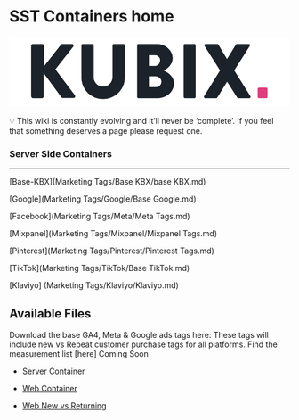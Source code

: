 # SST Containers home
![](https://raw.githubusercontent.com/kyle-williams-kubix/GTM-containers/refs/heads/main/Assets/Logos/Banner.png)


<aside>
💡
This wiki is constantly evolving and it’ll never be ‘complete’. If you feel that something deserves a page please request one.

</aside>

### Server Side Containers

---

[Base-KBX](Marketing Tags/Base KBX/base KBX.md)

[Google](Marketing Tags/Google/Base Google.md)

[Facebook](Marketing Tags/Meta/Meta Tags.md)

[Mixpanel](Marketing Tags/Mixpanel/Mixpanel Tags.md)

[Pinterest](Marketing Tags/Pinterest/Pinterest Tags.md)

[TikTok](Marketing Tags/TikTok/Base TikTok.md)

[Klaviyo] (Marketing Tags/Klaviyo/Klaviyo.md)

## Available Files
Download the base GA4, Meta & Google ads tags here: 
These tags will include new vs Repeat customer purchase tags for all platforms. 
Find the measurement list [here] Coming Soon


- [Server Container](https://github.com/kyle-williams-kubix/GTM-containers/blob/6383730ddb96cb7968a1fe3a7f403d9334537da1/Marketing%20Tags/Base%20KBX/sGTM%20-%20Stape%20Gads%2C%20GA4%2C%20Meta%20Event.json)
- [Web Container](https://github.com/kyle-williams-kubix/GTM-containers/blob/6383730ddb96cb7968a1fe3a7f403d9334537da1/Marketing%20Tags/Base%20KBX/webGTM%20-%20Base%20GA%20%2B%20DT%20KBX.json)

- [Web New vs Returning](https://github.com/kyle-williams-kubix/GTM-containers/blob/b17f40f6d7dd31bb16d2daed7dfb836bc8c8e220/Marketing%20Tags/Base%20KBX/webGTM%20-%20New%20vs%20Returning%20customers%20.json)

